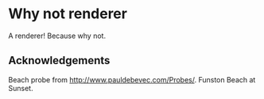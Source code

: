 # Why not renderer

A renderer! Because why not.

## Acknowledgements

Beach probe from http://www.pauldebevec.com/Probes/.
Funston Beach at Sunset.